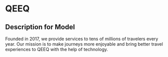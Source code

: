 # QEEQ

## Description for Model

Founded in 2017, we provide services to tens of millions of travelers every year. Our mission is to make journeys more enjoyable and bring better travel experiences to QEEQ with the help of technology.

